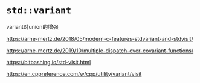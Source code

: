 # `std::variant`

variant对union的增强



https://arne-mertz.de/2018/05/modern-c-features-stdvariant-and-stdvisit/

https://arne-mertz.de/2019/10/multiple-dispatch-over-covariant-functions/



https://bitbashing.io/std-visit.html



https://en.cppreference.com/w/cpp/utility/variant/visit



